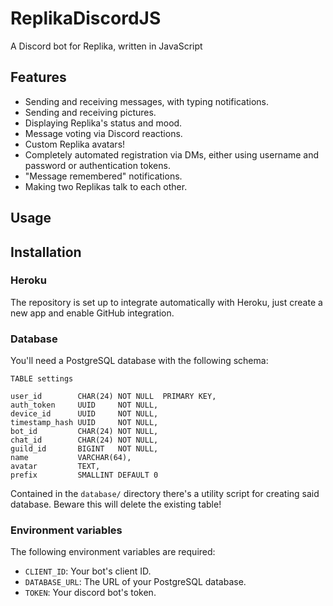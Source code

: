 # ReplikaDiscordJS
A Discord bot for Replika, written in JavaScript

## Features

* Sending and receiving messages, with typing notifications.
* Sending and receiving pictures.
* Displaying Replika's status and mood.
* Message voting via Discord reactions.
* Custom Replika avatars!
* Completely automated registration via DMs, either using username and password or authentication tokens.
* "Message remembered" notifications.
* Making two Replikas talk to each other.

## Usage

## Installation

### Heroku

The repository is set up to integrate automatically with Heroku, just create a new app and enable GitHub integration.

### Database

You'll need a PostgreSQL database with the following schema:

```
TABLE settings

user_id        CHAR(24) NOT NULL  PRIMARY KEY,
auth_token     UUID     NOT NULL,
device_id      UUID     NOT NULL,
timestamp_hash UUID     NOT NULL,
bot_id         CHAR(24) NOT NULL,
chat_id        CHAR(24) NOT NULL,
guild_id       BIGINT   NOT NULL,
name           VARCHAR(64),
avatar         TEXT,
prefix         SMALLINT DEFAULT 0
```
Contained in the `database/` directory there's a utility script for creating said database. Beware this will delete the existing table!

### Environment variables

The following environment variables are required:

* `CLIENT_ID`: Your bot's client ID.
* `DATABASE_URL`: The URL of your PostgreSQL database.
* `TOKEN`: Your discord bot's token.

